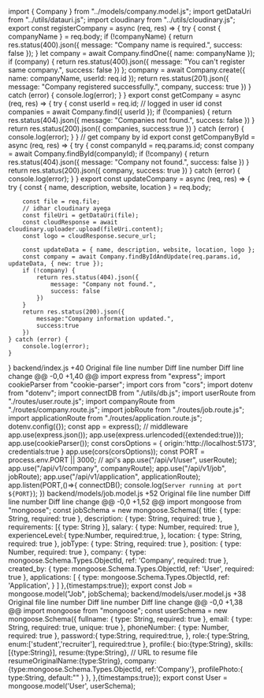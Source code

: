 import { Company } from "../models/company.model.js";
import getDataUri from "../utils/datauri.js";
import cloudinary from "../utils/cloudinary.js";
export const registerCompany = async (req, res) => {
    try {
        const { companyName } = req.body;
        if (!companyName) {
            return res.status(400).json({
                message: "Company name is required.",
                success: false
            });
        }
        let company = await Company.findOne({ name: companyName });
        if (company) {
            return res.status(400).json({
                message: "You can't register same company.",
                success: false
            })
        };
        company = await Company.create({
            name: companyName,
            userId: req.id
        });
        return res.status(201).json({
            message: "Company registered successfully.",
            company,
            success: true
        })
    } catch (error) {
        console.log(error);
    }
}
export const getCompany = async (req, res) => {
    try {
        const userId = req.id; // logged in user id
        const companies = await Company.find({ userId });
        if (!companies) {
            return res.status(404).json({
                message: "Companies not found.",
                success: false
            })
        }
        return res.status(200).json({
            companies,
            success:true
        })
    } catch (error) {
        console.log(error);
    }
}
// get company by id
export const getCompanyById = async (req, res) => {
    try {
        const companyId = req.params.id;
        const company = await Company.findById(companyId);
        if (!company) {
            return res.status(404).json({
                message: "Company not found.",
                success: false
            })
        }
        return res.status(200).json({
            company,
            success: true
        })
    } catch (error) {
        console.log(error);
    }
}
export const updateCompany = async (req, res) => {
    try {
        const { name, description, website, location } = req.body;
 
        const file = req.file;
        // idhar cloudinary ayega
        const fileUri = getDataUri(file);
        const cloudResponse = await cloudinary.uploader.upload(fileUri.content);
        const logo = cloudResponse.secure_url;
    
        const updateData = { name, description, website, location, logo };
        const company = await Company.findByIdAndUpdate(req.params.id, updateData, { new: true });
        if (!company) {
            return res.status(404).json({
                message: "Company not found.",
                success: false
            })
        }
        return res.status(200).json({
            message:"Company information updated.",
            success:true
        })
    } catch (error) {
        console.log(error);
    }
}
‎backend/index.js
+40
Original file line number	Diff line number	Diff line change
@@ -0,0 +1,40 @@
import express from "express";
import cookieParser from "cookie-parser";
import cors from "cors";
import dotenv from "dotenv";
import connectDB from "./utils/db.js";
import userRoute from "./routes/user.route.js";
import companyRoute from "./routes/company.route.js";
import jobRoute from "./routes/job.route.js";
import applicationRoute from "./routes/application.route.js";
dotenv.config({});
const app = express();
// middleware
app.use(express.json());
app.use(express.urlencoded({extended:true}));
app.use(cookieParser());
const corsOptions = {
    origin:'http://localhost:5173',
    credentials:true
}
app.use(cors(corsOptions));
const PORT = process.env.PORT || 3000;
// api's
app.use("/api/v1/user", userRoute);
app.use("/api/v1/company", companyRoute);
app.use("/api/v1/job", jobRoute);
app.use("/api/v1/application", applicationRoute);
app.listen(PORT,()=>{
    connectDB();
    console.log(`Server running at port ${PORT}`);
})
‎backend/models/job.model.js
+52
Original file line number	Diff line number	Diff line change
@@ -0,0 +1,52 @@
import mongoose from "mongoose";
const jobSchema = new mongoose.Schema({
    title: {
        type: String,
        required: true
    },
    description: {
        type: String,
        required: true
    },
    requirements: [{
        type: String
    }],
    salary: {
        type: Number,
        required: true
    },
    experienceLevel:{
        type:Number,
        required:true,
    },
    location: {
        type: String,
        required: true
    },
    jobType: {
        type: String,
        required: true
    },
    position: {
        type: Number,
        required: true
    },
    company: {
        type: mongoose.Schema.Types.ObjectId,
        ref: 'Company',
        required: true
    },
    created_by: {
        type: mongoose.Schema.Types.ObjectId,
        ref: 'User',
        required: true
    },
    applications: [
        {
            type: mongoose.Schema.Types.ObjectId,
            ref: 'Application',
        }
    ]
},{timestamps:true});
export const Job = mongoose.model("Job", jobSchema);
‎backend/models/user.model.js
+38
Original file line number	Diff line number	Diff line change
@@ -0,0 +1,38 @@
import mongoose from "mongoose";
const userSchema = new mongoose.Schema({
    fullname: {
        type: String,
        required: true
    },
    email: {
        type: String,
        required: true,
        unique: true
    },
    phoneNumber: {
        type: Number,
        required: true
    },
    password:{
        type:String,
        required:true,
    },
    role:{
        type:String,
        enum:['student','recruiter'],
        required:true
    },
    profile:{
        bio:{type:String},
        skills:[{type:String}],
        resume:{type:String}, // URL to resume file
        resumeOriginalName:{type:String},
        company:{type:mongoose.Schema.Types.ObjectId, ref:'Company'}, 
        profilePhoto:{
            type:String,
            default:""
        }
    },
},{timestamps:true});
export const User = mongoose.model('User', userSchema);
